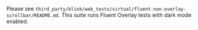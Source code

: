Please see
`third_party/blink/web_tests/virtual/fluent-non-overlay-scrollbar/README.md`.
This suite runs Fluent Overlay tests with dark mode enabled.
